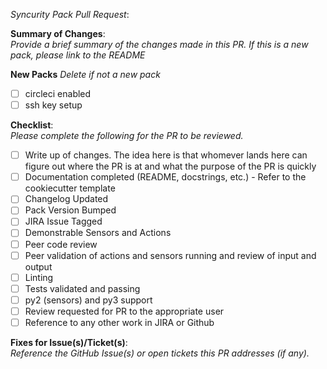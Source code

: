 *Syncurity Pack Pull Request*:  


**Summary of Changes**:  
_Provide a brief summary of the changes made in this PR. If this is a new pack, please link to
 the README_

**New Packs**
_Delete if not a new pack_
- [ ] circleci enabled
- [ ] ssh key setup

**Checklist**:  
_Please complete the following for the PR to be reviewed._
- [ ] Write up of changes. The idea here is that whomever lands here can figure out where the PR
 is at and what the purpose of the PR is quickly
- [ ] Documentation completed (README, docstrings, etc.) - Refer to the cookiecutter template
- [ ] Changelog Updated
- [ ] Pack Version Bumped
- [ ] JIRA Issue Tagged
- [ ] Demonstrable Sensors and Actions
- [ ] Peer code review
- [ ] Peer validation of actions and sensors running and review of input and output
- [ ] Linting
- [ ] Tests validated and passing
- [ ] py2 (sensors) and py3 support
- [ ] Review requested for PR to the appropriate user
- [ ] Reference to any other work in JIRA or Github

**Fixes for Issue(s)/Ticket(s)**:  
_Reference the GitHub Issue(s) or open tickets this PR addresses (if any)._

